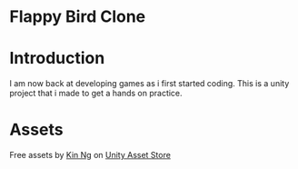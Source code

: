 # Flappy Bird Clone

# Introduction

I am now back at developing games as i first started coding. This is a unity project that i made to get a hands on practice.

# Assets

Free assets by [Kin Ng](https://assetstore.unity.com/publishers/9137) on [Unity Asset Store](https://assetstore.unity.com/packages/2d/environments/landscape-tiles-birds-free-93903)
